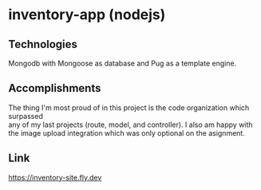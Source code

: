# inventory-app (nodejs)

## Technologies 
Mongodb with Mongoose as database and Pug as a template engine.

## Accomplishments
The thing I'm most proud of in this project is the code organization which surpassed   
any of my last projects (route, model, and controller).   I also am happy with the image upload integration which was only optional on the asignment.

## Link
 https://inventory-site.fly.dev


